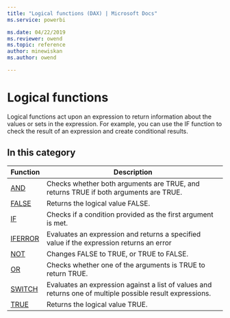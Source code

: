 ```yaml
---
title: "Logical functions (DAX) | Microsoft Docs"
ms.service: powerbi 

ms.date: 04/22/2019
ms.reviewer: owend
ms.topic: reference
author: minewiskan
ms.author: owend

---
```

# Logical functions

Logical functions act upon an expression to return information about the values or sets in the expression. For example, you can use the IF function to check the result of an expression and create conditional results.  
  
## In this category 


|Function  |Description  |
|---------|---------|
|[AND](and-function-dax.md)      | Checks whether both arguments are TRUE, and returns TRUE if both arguments are TRUE.        |
|[FALSE](false-function-dax.md)      | Returns the logical value FALSE.         |
|[IF](if-function-dax.md)      | Checks if a condition provided as the first argument is met.        |
|[IFERROR](iferror-function-dax.md)      |  Evaluates an expression and returns a specified value if the expression returns an error       |
|[NOT](not-function-dax.md)     | Changes FALSE to TRUE, or TRUE to FALSE.          |
|[OR](or-function-dax.md)     |  Checks whether one of the arguments is TRUE to return TRUE.       |
|[SWITCH](switch-function-dax.md)      | Evaluates an expression against a list of values and returns one of multiple possible result expressions.          |
|[TRUE](true-function-dax.md)      |  Returns the logical value TRUE.         |

